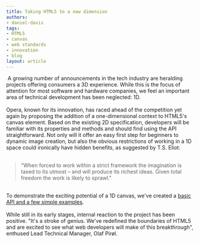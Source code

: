 ```yaml
---
title: Taking HTML5 to a new dimension
authors:
- daniel-davis
tags:
- HTML5
- canvas
- web standards
- innovation
- blog
layout: article
---
```

<span class='imgright'><img alt='' src='http://files.myopera.com/tagawa/blog/1d_canvas.png' /></span> A growing number of announcements in the tech industry are heralding projects offering consumers a 3D experience. While this is the focus of attention for most software and hardware companies, we feel an important area of technical development has been neglected: 1D.<br/><br/>Opera, known for its innovation, has raced ahead of the competition yet again by proposing the addition of a one-dimensional context to HTML5&#39;s canvas element. Based on the existing 2D specification, developers will be familiar with its properties and methods and should find using the API straightforward. Not only will it offer an easy first step for beginners to dynamic image creation, but also the obvious restrictions of working in a 1D space could ironically have hidden benefits, as suggested by T.S. Eliot:<br/><br/><blockquote class="bbquote"><p>“When forced to work within a strict framework the imagination is taxed to its utmost – and will produce its richest ideas. Given total freedom the work is likely to sprawl.&quot;</p></blockquote><br/>To demonstrate the exciting potential of a 1D canvas, we&#39;ve created a <a href="http://people.opera.com/danield/html5/1dcanvas/index.html" target="_blank">basic API and a few simple examples</a>.<br/><br/>While still in its early stages, internal reaction to the project has been positive. &quot;It&#39;s a stroke of genius. We&#39;ve redefined the boundaries of HTML5 and are excited to see what web developers will make of this breakthrough&quot;, enthused Lead Technical Manager, Olaf Pirøl.
